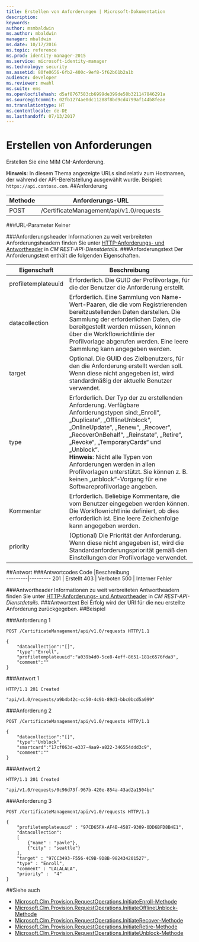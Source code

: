```yaml
---
title: Erstellen von Anforderungen | Microsoft-Dokumentation
description: 
keywords: 
author: msmbaldwin
ms.author: mbaldwin
manager: mbaldwin
ms.date: 10/17/2016
ms.topic: reference
ms.prod: identity-manager-2015
ms.service: microsoft-identity-manager
ms.technology: security
ms.assetid: 80fe0656-6fb2-400c-9ef8-5f62b61b2a1b
audience: developer
ms.reviewer: mwahl
ms.suite: ems
ms.openlocfilehash: d5af8767583cb6999de399de58b321147846291a
ms.sourcegitcommit: 02fb1274ae0dc11288f8bd9cd4799af144b8feae
ms.translationtype: HT
ms.contentlocale: de-DE
ms.lasthandoff: 07/13/2017
---
```

# <a name="create-request"></a>Erstellen von Anforderungen
Erstellen Sie eine MIM CM-Anforderung.

**Hinweis**: In diesem Thema angezeigte URLs sind relativ zum Hostnamen, der während der API-Bereitstellung ausgewählt wurde. Beispiel: `https://api.contoso.com`.
##<a name="request"></a>Anforderung


Methode  |Anforderungs-URL  
---------|---------
POST     |/CertificateManagement/api/v1.0/requests

###<a name="url-parameters"></a>URL-Parameter
Keiner

###<a name="request-headers"></a>Anforderungsheader
Informationen zu weit verbreiteten Anforderungsheadern finden Sie unter [HTTP-Anforderungs- und Antwortheader](certificate-management-rest-api-service-details.md#http-request-and-response-headers) in *CM REST-API-Dienstdetails*.
###<a name="request-body"></a>Anforderungstext
Der Anforderungstext enthält die folgenden Eigenschaften.

Eigenschaft | Beschreibung
---------|-----------
profiletemplateuuid | Erforderlich. Die GUID der Profilvorlage, für die der Benutzer die Anforderung erstellt.
datacollection | Erforderlich. Eine Sammlung von Name-Wert-Paaren, die die vom Registrierenden bereitzustellenden Daten darstellen. Die Sammlung der erforderlichen Daten, die bereitgestellt werden müssen, können über die Workflowrichtlinie der Profilvorlage abgerufen werden. Eine leere Sammlung kann angegeben werden.
target | Optional. Die GUID des Zielbenutzers, für den die Anforderung erstellt werden soll. Wenn diese nicht angegeben ist, wird standardmäßig der aktuelle Benutzer verwendet.
type | Erforderlich. Der Typ der zu erstellenden Anforderung. Verfügbare Anforderungstypen sind:„Enroll“, „Duplicate“, „OfflineUnblock“, „OnlineUpdate“, „Renew“, „Recover“, „RecoverOnBehalf“, „Reinstate“, „Retire“, „Revoke“, „TemporaryCards“ und „Unblock“.<br/>**Hinweis**: Nicht alle Typen von Anforderungen werden in allen Profilvorlagen unterstützt. Sie können z. B. keinen „unblock“-Vorgang für eine Softwareprofilvorlage angeben.
Kommentar | Erforderlich. Beliebige Kommentare, die vom Benutzer eingegeben werden können. Die Workflowrichtlinie definiert, ob dies erforderlich ist. Eine leere Zeichenfolge kann angegeben werden.
priority | (Optional) Die Priorität der Anforderung. Wenn diese nicht angegeben ist, wird die Standardanforderungspriorität gemäß den Einstellungen der Profilvorlage verwendet.


##<a name="response"></a>Antwort
###<a name="response-codes"></a>Antwortcodes
Code  |Beschreibung  
---------|---------
201     | Erstellt
403 | Verboten
500 | Interner Fehler

###<a name="response-headers"></a>Antwortheader
Informationen zu weit verbreiteten Antwortheadern finden Sie unter [HTTP-Anforderungs- und Antwortheader](certificate-management-rest-api-service-details.md#http-request-and-response-headers) in *CM REST-API-Dienstdetails*.
###<a name="response-body"></a>Antworttext
Bei Erfolg wird der URI für die neu erstellte Anforderung zurückgegeben.
##<a name="example"></a>Beispiel

###<a name="request-1"></a>Anforderung 1
```
POST /CertificateManagement/api/v1.0/requests HTTP/1.1

{
    "datacollection":"[]",
    "type":"Enroll",
    "profiletemplateuuid":"a039b4d0-5ce8-4eff-8651-181c6576fda3",
    "comment":""
}
```
###<a name="response-1"></a>Antwort 1
```
HTTP/1.1 201 Created

"api/v1.0/requests/a9b4b42c-cc50-4c9b-89d1-bbc0bcd5a099"
```
###<a name="request-2"></a>Anforderung 2
```
POST /CertificateManagement/api/v1.0/requests HTTP/1.1

{  
    "datacollection":"[]",
    "type":"Unblock",
    "smartcard":"17cf063d-e337-4aa9-a822-346554ddd3c9",
    "comment":""
}
```
###<a name="response-2"></a>Antwort 2
```
HTTP/1.1 201 Created

"api/v1.0/requests/0c96d73f-967b-420e-854a-43ad2a1504bc"
```       

###<a name="request-3"></a>Anforderung 3
```
POST /CertificateManagement/api/v1.0/requests HTTP/1.1

{
    "profiletemplateuuid" : "97CD65FA-AF4B-4587-9309-0DD6BFD8B4E1",
    "datacollection":
    [
        {"name" : "pavle"},
        {"city" : "seattle"}
    ],
    "target" : "97CC3493-F556-4C9B-9D8B-982434201527",
    "type" : "Enroll",
    "comment" : "LALALALA",
    "priority" :  "4"
}
```
##<a name="see-also"></a>Siehe auch

- [Microsoft.Clm.Provision.RequestOperations.InitiateEnroll-Methode](https://msdn.microsoft.com/library/windows/desktop/microsoft.clm.provision.requestoperations.initiateenroll.aspx)
- [Microsoft.Clm.Provision.RequestOperations.InitiateOfflineUnblock-Methode](https://msdn.microsoft.com/library/windows/desktop/microsoft.clm.provision.requestoperations.initiateofflineunblock.aspx)
- [Microsoft.Clm.Provision.RequestOperations.InitiateRecover-Methode](https://msdn.microsoft.com/library/windows/desktop/microsoft.clm.provision.requestoperations.initiaterecover.aspx)
- [Microsoft.Clm.Provision.RequestOperations.InitiateRetire-Methode](https://msdn.microsoft.com/library/windows/desktop/microsoft.clm.provision.requestoperations.initiateretire.aspx)
- [Microsoft.Clm.Provision.RequestOperations.InitiateUnblock-Methode](https://msdn.microsoft.com/library/windows/desktop/microsoft.clm.provision.requestoperations.initiateunblock.aspx)

